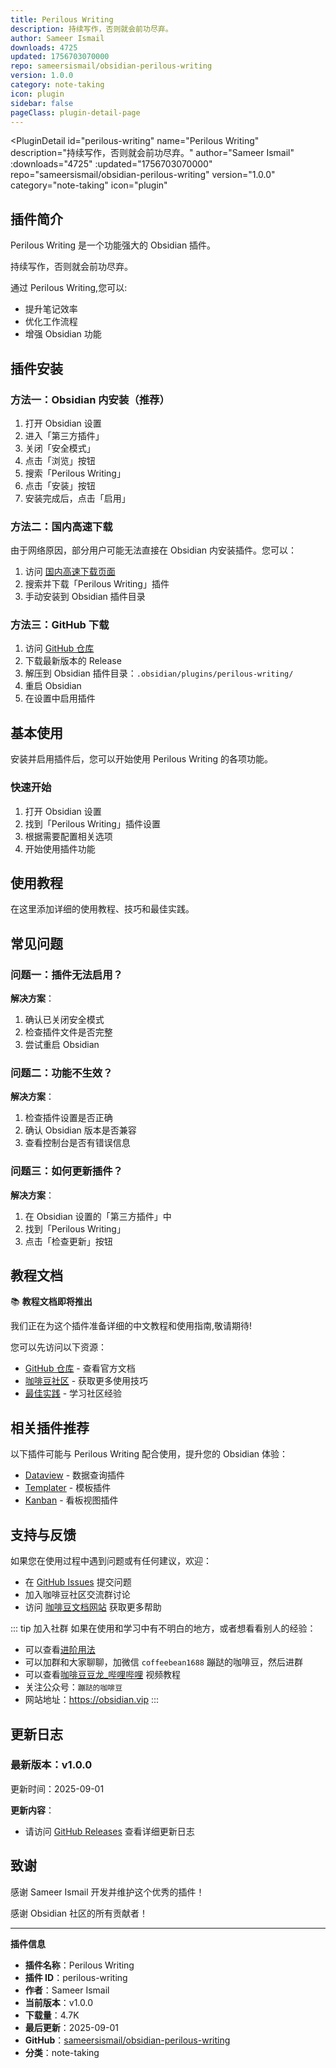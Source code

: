 ```yaml
---
title: Perilous Writing
description: 持续写作，否则就会前功尽弃。
author: Sameer Ismail
downloads: 4725
updated: 1756703070000
repo: sameersismail/obsidian-perilous-writing
version: 1.0.0
category: note-taking
icon: plugin
sidebar: false
pageClass: plugin-detail-page
---
```


<PluginDetail
  id="perilous-writing"
  name="Perilous Writing"
  description="持续写作，否则就会前功尽弃。"
  author="Sameer Ismail"
  :downloads="4725"
  :updated="1756703070000"
  repo="sameersismail/obsidian-perilous-writing"
  version="1.0.0"
  category="note-taking"
  icon="plugin"
>

<!-- AUTO_GENERATED_START -->
## 插件简介

Perilous Writing 是一个功能强大的 Obsidian 插件。

持续写作，否则就会前功尽弃。

通过 Perilous Writing,您可以:

- 提升笔记效率
- 优化工作流程
- 增强 Obsidian 功能

<!-- AUTO_GENERATED_END -->

<!-- AUTO_GENERATED_START -->
## 插件安装

### 方法一：Obsidian 内安装（推荐）

1. 打开 Obsidian 设置
2. 进入「第三方插件」
3. 关闭「安全模式」
4. 点击「浏览」按钮
5. 搜索「Perilous Writing」
6. 点击「安装」按钮
7. 安装完成后，点击「启用」

### 方法二：国内高速下载

由于网络原因，部分用户可能无法直接在 Obsidian 内安装插件。您可以：

1. 访问 [国内高速下载页面](/zh/documentation/obsidian-plugins-download.html)
2. 搜索并下载「Perilous Writing」插件
3. 手动安装到 Obsidian 插件目录

### 方法三：GitHub 下载

1. 访问 [GitHub 仓库](https://github.com/sameersismail/obsidian-perilous-writing)
2. 下载最新版本的 Release
3. 解压到 Obsidian 插件目录：`.obsidian/plugins/perilous-writing/`
4. 重启 Obsidian
5. 在设置中启用插件

## 基本使用

安装并启用插件后，您可以开始使用 Perilous Writing 的各项功能。

### 快速开始

1. 打开 Obsidian 设置
2. 找到「Perilous Writing」插件设置
3. 根据需要配置相关选项
4. 开始使用插件功能

<!-- AUTO_GENERATED_END -->

<!-- CUSTOM_CONTENT_START:tutorial -->
## 使用教程

在这里添加详细的使用教程、技巧和最佳实践。

<!-- CUSTOM_CONTENT_END:tutorial -->

<!-- SHARED_CONTENT_START -->
## 常见问题

### 问题一：插件无法启用？

**解决方案**：
1. 确认已关闭安全模式
2. 检查插件文件是否完整
3. 尝试重启 Obsidian

### 问题二：功能不生效？

**解决方案**：
1. 检查插件设置是否正确
2. 确认 Obsidian 版本是否兼容
3. 查看控制台是否有错误信息

### 问题三：如何更新插件？

**解决方案**：
1. 在 Obsidian 设置的「第三方插件」中
2. 找到「Perilous Writing」
3. 点击「检查更新」按钮

## 教程文档

📚 **教程文档即将推出**

我们正在为这个插件准备详细的中文教程和使用指南,敬请期待!

您可以先访问以下资源：
- [GitHub 仓库](https://github.com/sameersismail/obsidian-perilous-writing) - 查看官方文档
- [咖啡豆社区](/zh/bases/) - 获取更多使用技巧
- [最佳实践](/zh/best-practices/) - 学习社区经验

## 相关插件推荐

以下插件可能与 Perilous Writing 配合使用，提升您的 Obsidian 体验：

- [Dataview](/zh/plugins/dataview.html) - 数据查询插件
- [Templater](/zh/plugins/templater-obsidian.html) - 模板插件
- [Kanban](/zh/plugins/obsidian-kanban.html) - 看板视图插件

## 支持与反馈

如果您在使用过程中遇到问题或有任何建议，欢迎：

- 在 [GitHub Issues](https://github.com/sameersismail/obsidian-perilous-writing/issues) 提交问题
- 加入咖啡豆社区交流群讨论
- 访问 [咖啡豆文档网站](https://obsidian.vip) 获取更多帮助

::: tip 加入社群
如果在使用和学习中有不明白的地方，或者想看看别人的经验：
- 可以查看[进阶用法](/zh/advanced)
- 可以加群和大家聊聊，加微信 `coffeebean1688` 蹦跶的咖啡豆，然后进群
- 可以查看[咖啡豆豆龙_哔哩哔哩](https://space.bilibili.com/618777356) 视频教程
- 关注公众号：`蹦跶的咖啡豆`
- 网站地址：https://obsidian.vip
:::
<!-- SHARED_CONTENT_END -->

<!-- AUTO_GENERATED_START -->
## 更新日志

### 最新版本：v1.0.0

更新时间：2025-09-01

**更新内容**：
- 请访问 [GitHub Releases](https://github.com/sameersismail/obsidian-perilous-writing/releases) 查看详细更新日志

## 致谢

感谢 Sameer Ismail 开发并维护这个优秀的插件！

感谢 Obsidian 社区的所有贡献者！

---

**插件信息**
- **插件名称**：Perilous Writing
- **插件 ID**：perilous-writing
- **作者**：Sameer Ismail
- **当前版本**：v1.0.0
- **下载量**：4.7K
- **最后更新**：2025-09-01
- **GitHub**：[sameersismail/obsidian-perilous-writing](https://github.com/sameersismail/obsidian-perilous-writing)
- **分类**：note-taking
<!-- AUTO_GENERATED_END -->

</PluginDetail>

